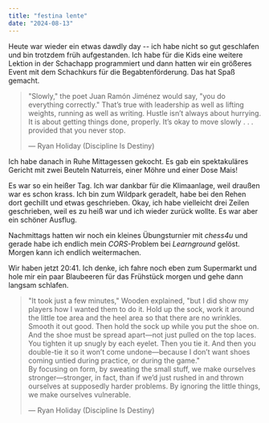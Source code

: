 ```yaml
---
title: "festina lente"
date: "2024-08-13"
---
```


Heute war wieder ein etwas dawdly day -- ich habe nicht so gut geschlafen und bin trotzdem früh aufgestanden. Ich habe für die Kids eine weitere Lektion in der Schachapp programmiert und dann hatten wir ein größeres Event mit dem Schachkurs für die Begabtenförderung. Das hat Spaß gemacht.

> "Slowly," the poet Juan Ramón Jiménez would say, "you do everything correctly." That’s true with leadership as well as lifting weights, running as well as writing. Hustle isn’t always about hurrying. It is about getting things done, properly. It’s okay to move slowly . . . provided that you never stop.
>
> — Ryan Holiday (Discipline Is Destiny)

Ich habe danach in Ruhe Mittagessen gekocht. Es gab ein spektakuläres Gericht mit zwei Beuteln Naturreis, einer Möhre und einer Dose Mais!

Es war so ein heißer Tag. Ich war dankbar für die Klimaanlage, weil draußen war es schon krass. Ich bin zum Wildpark geradelt, habe bei den Rehen dort gechillt und etwas geschrieben. Okay, ich habe vielleicht drei Zeilen geschrieben, weil es zu heiß war und ich wieder zurück wollte. Es war aber ein schöner Ausflug.

Nachmittags hatten wir noch ein kleines Übungsturnier mit _chess4u_ und gerade habe ich endlich mein _CORS_-Problem bei _Learnground_ gelöst. Morgen kann ich endlich weitermachen.

Wir haben jetzt 20:41. Ich denke, ich fahre noch eben zum Supermarkt und hole mir ein paar Blaubeeren für das Frühstück morgen und gehe dann langsam schlafen.

> "It took just a few minutes," Wooden explained, "but I did show my players how I wanted them to do it. Hold up the sock, work it around the little toe area and the heel area so that there are no wrinkles. Smooth it out good. Then hold the sock up while you put the shoe on. And the shoe must be spread apart—not just pulled on the top laces. You tighten it up snugly by each eyelet. Then you tie it. And then you double-tie it so it won’t come undone—because I don’t want shoes coming untied during practice, or during the game."  
> By focusing on form, by sweating the small stuff, we make ourselves stronger—stronger, in fact, than if we’d just rushed in and thrown ourselves at supposedly harder problems. By ignoring the little things, we make ourselves vulnerable.
>
> — Ryan Holiday (Discipline Is Destiny)

